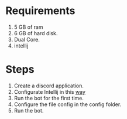 # Requirements

1) 5 GB of ram
2) 6 GB of hard disk.
3) Dual Core.
4) intellij

# Steps

1) Create a discord application.
2) Configurate Intellij in this [way](https://github.com/SimonePY/Data/blob/master/self-hosting/intellij-config.md)
3) Run the bot for the first time.
4) Configure the file config in the config folder.
5) Run the bot.
